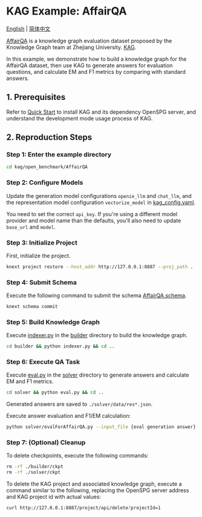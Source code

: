 # KAG Example: AffairQA

[English](./README.md) |
[简体中文](./README_cn.md)

[AffairQA](https://arxiv.org/abs/2011.01060) is a knowledge graph evaluation dataset proposed by the Knowledge Graph team at Zhejiang University. [KAG](https://arxiv.org/abs/2409.13731).

In this example, we demonstrate how to build a knowledge graph for the AffairQA dataset, then use KAG to generate answers for evaluation questions, and calculate EM and F1 metrics by comparing with standard answers.

## 1. Prerequisites

Refer to [Quick Start](https://openspg.yuque.com/ndx6g9/0.6/quzq24g4esal7q17) to install KAG and its dependency OpenSPG server, and understand the development mode usage process of KAG.

## 2. Reproduction Steps

### Step 1: Enter the example directory

```bash
cd kag/open_benchmark/AffairQA
```

### Step 2: Configure Models

Update the generation model configurations `openie_llm` and `chat_llm`, and the representation model configuration `vectorize_model` in [kag_config.yaml](./kag_config.yaml).

You need to set the correct `api_key`. If you're using a different model provider and model name than the defaults, you'll also need to update `base_url` and `model`.

### Step 3: Initialize Project

First, initialize the project.

```bash
knext project restore --host_addr http://127.0.0.1:8887 --proj_path .
```

### Step 4: Submit Schema

Execute the following command to submit the schema [AffairQA.schema](./schema/AffairQA.schema).

```bash
knext schema commit
```

### Step 5: Build Knowledge Graph

Execute [indexer.py](./builder/indexer.py) in the [builder](./builder) directory to build the knowledge graph.

```bash
cd builder && python indexer.py && cd ..
```

### Step 6: Execute QA Task

Execute [eval.py](./solver/eval.py) in the [solver](./solver) directory to generate answers and calculate EM and F1 metrics.

```bash
cd solver && python eval.py && cd ..
```

Generated answers are saved to `./solver/data/res*.json`.

Execute answer evaluation and F1/EM calculation:
```bash
python solver/evalForAffairQA.py --input_file {eval generation answer}
``` 

### Step 7: (Optional) Cleanup

To delete checkpoints, execute the following commands:

```bash
rm -rf ./builder/ckpt
rm -rf ./solver/ckpt
```

To delete the KAG project and associated knowledge graph, execute a command similar to the following, replacing the OpenSPG server address and KAG project id with actual values:

```bash
curl http://127.0.0.1:8887/project/api/delete?projectId=1
```